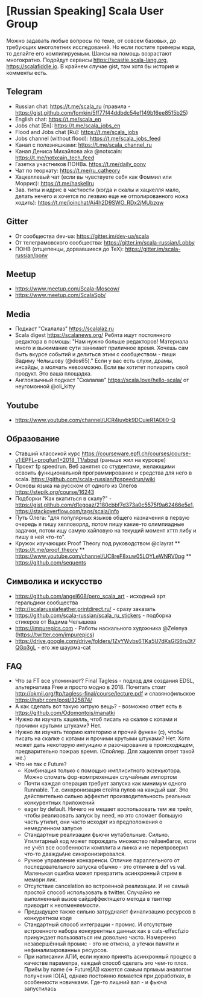 # [Russian Speaking] Scala User Group

Можно задавать любые вопросы по теме, от совсем базовых, до требующих многолетних исследований. Но если постите примеры кода, то делайте его компилируемым. Шансы на помощь возрастают многократно. Подойдут сервисы https://scastie.scala-lang.org, https://scalafiddle.io. В крайнем случае gist, там хотя бы история и комменты есть.

## Telegram
* Russian chat: https://t.me/scala_ru (правила - https://gist.github.com/fomkin/5ff77f44ddbdc54ef149b16ee8515b25)
* English chat: https://t.me/scala_en
* Jobs chat [En]: https://t.me/scala_jobs_en
* Flood and Jobs chat [Ru]: https://t.me/scala_jobs
* Jobs channel (without flood): https://t.me/scala_jobs_feed
* Канал с полезняшками: https://t.me/scala_channel_ru
* Канал Дениса Михайлова aka @notxcain: https://t.me/notxcain_tech_feed
* Газетка участников ПОНВа. https://t.me/daily_ponv
* Чат по теоркату: https://t.me/ru_catheory
* Хацкеллевый чат (если вы чувствуете себя как Фоммил или Моррис): https://t.me/haskellru
* Зав. типы и идрис в частности (когда и скалы и хацкелля мало, делать нечего и хочется по лезвию еще не отполированного ножа ходить): https://t.me/joinchat/Ai4h2D9SWO_RDx2jMUbzqw
## Gitter
* От сообщества dev-ua: https://gitter.im/dev-ua/scala
* От телеграмовского сообщества: https://gitter.im/scala-russian/Lobby
* ПОНВ (отщепенцы, дорвавшиеся до TeX): https://gitter.im/scala-russian/ponv
## Meetup
* https://www.meetup.com/Scala-Moscow/
* https://www.meetup.com/ScalaSpb/
## Media
* Подкаст "Скалалаз" https://scalalaz.ru
* Scala digest https://scalanews.org/ 
  Ребята ищут постоянного редактора в помощь: "Нам нужно больше редакторов! Материала много и выжимание сути занимает приличное время. Хочешь сам быть вкурсе событий и делиться этим с сообществом - пиши Вадиму Челышову (@dos65)."
  Если у вас есть слухи, драмы, инсайды, а молчать невозможно. Если вы хотитет попиарить свой продукт. Это ваша площадка.  
* Англоязычный подкаст "Скалалав" https://scala.love/hello-scala/ от неугомонной @oli_kitty
## Youtube
* https://www.youtube.com/channel/UCR4iuvbk9DCuieR1ADIi0-Q
## Образование
* Ставший классикой курс https://courseware.epfl.ch/courses/course-v1:EPFL+progfun1+2018_T1/about (раньше жил на курсере)
* Проект fp speedrun. Веб занятия со студентами, желающими освоить функциональной программирование и средства для него в scala. https://github.com/scala-russian/fpspeedrun/wiki
* Основы языка на русском от одного из Олегов https://stepik.org/course/16243
* Подборки "Как вкатиться в скалу?" - https://gist.github.com/d1egoaz/2180cbbf7d373a0c5575f9a62466e5e1, https://stackoverflow.com/tags/scala/info
* Путь Олега: "для популярных языков общего назначения в первую очередь я пишу хелловорлд, потом пишу какие-то олимпиадные задачки, потом ищу самую хайповую на текущий момент хттп либу и пишу в ней что-то".
* Кружок изучающих Proof Theory под руководством @clayrat 
** https://t.me/proof_theory
** https://www.youtube.com/channel/UC8reF8xuw05LOYLeWNRV0pg
** https://github.com/sequents
## Символика и искусство
* https://github.com/angel608/pero_scala_art - исходный арт геральдики сообщества
* http://scalarussiafeather.printdirect.ru/ - сразу заказать
* https://github.com/scala-russian/scala_ru_stickers - подборка стикеров от Вадима Челышева
* https://impurepics.com - Работы наскального художника @Zelenya (https://twitter.com/impurepics)
* https://drive.google.com/drive/folders/1ZyYWvbs6TKa5U7dKsGlS6ru3t7QGp3gL -  его же шаурма-cat

## FAQ
* Что за FT все упоминают? Final Tagless - подход для создания EDSL, альтернатива Free и просто модно в 2018. Почитать стоит http://okmij.org/ftp/tagless-final/course/lecture.pdf и славянофильское https://habr.com/post/325874/
* А как сделать вот такую хитрую вещь? - возможно ответ есть в https://github.com/Odomontois/manatki
* Нужно ли изучать хацкелль, чтоб писать на скалке с котами и прочими крутыми штуками? Нет.
* Нужно ли изучать теорию категорию и прочий функан (с), чтобы писать на скалке с котами и прочими крутыми штуками? Нет. Хотя может дать некоторую интуицию и разочарование в происходящем, предварительно пожрав время. (Спойлер. Для хацкелля ответ такой же.)
* Что не так с Future? 
  - Комбинация только с помощью имплиситного экзекьютора. Можно сломать фор-компрехеншен случайным импортом
  - Почти каждая операция требует запуска как минимум одного Runnable. Т.е. синхронизация стейта пулов на каждый шаг. Это действительно сильно аффектит производительность реальных конкурентных приложений
  - eager by default. Ничего не мешает воспользовать тем же трейт, чтобы реализовать запуск by need, но это сломает большую часть утилит,  они часто исходят из предположения о немедленном запуске
  - Стандартные реализации фьючи мутабельные. Сильно. Утилитарный код может порождать множество гейзенбагов, если не учёл все особенности комплита и линка и не перепроверил что-то дважды\не синхронизировался.
  - Ручное управление конкаренси. Отличие параллельного от последовательного запуска обычно - это отличие в def vs val. Маленькая ошибка может превратить асинхронный стрим в мемори лик.
  - Отсутствие cancelation во встроенной реализации. И не самый простой способ использовать в twitter. Случайно не выполненный вызов сайдэффектящего метода в твиттер приводит к неотменяемости. 
  - Предыдущее также сильно затруднаяет финализацию ресурсов в конкуретном коде
  - Стандартный способ интеграции - промис. И отсутствие встроенного набора конкурентных данных как в  cats-effect\zio принуждает пользоваться им довольно часто. Намеренно незавершённый промис - это не отмена, а утечки памяти и нефинализированных ресурсов.
  - При написании АПИ, если нужно принять асинхронный процесс в качестве параметра, каждый способ сделать это чем-то плох. Приём by name (=> Future[A]) кажется самым прямым аналогом получения IO[A], однако постоянно ломается при доработках, в особенности новичками. Где-то лишний вал - и фьюча запустилась

